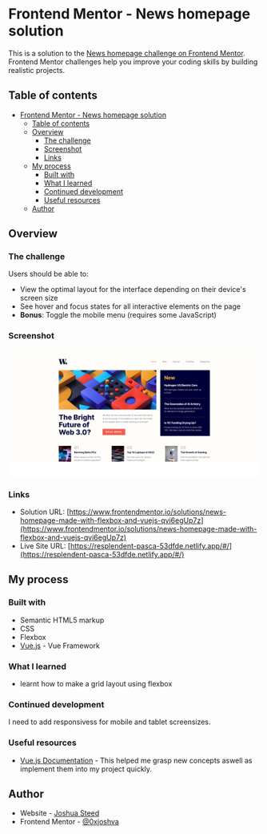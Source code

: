 # Frontend Mentor - News homepage solution

This is a solution to the [News homepage challenge on Frontend Mentor](https://www.frontendmentor.io/challenges/news-homepage-H6SWTa1MFl). Frontend Mentor challenges help you improve your coding skills by building realistic projects. 

## Table of contents

- [Frontend Mentor - News homepage solution](#frontend-mentor---news-homepage-solution)
  - [Table of contents](#table-of-contents)
  - [Overview](#overview)
    - [The challenge](#the-challenge)
    - [Screenshot](#screenshot)
    - [Links](#links)
  - [My process](#my-process)
    - [Built with](#built-with)
    - [What I learned](#what-i-learned)
    - [Continued development](#continued-development)
    - [Useful resources](#useful-resources)
  - [Author](#author)

## Overview

### The challenge

Users should be able to:

- View the optimal layout for the interface depending on their device's screen size
- See hover and focus states for all interactive elements on the page
- **Bonus**: Toggle the mobile menu (requires some JavaScript)

### Screenshot

![](/src/assets/preview.png)

### Links

- Solution URL: [https://www.frontendmentor.io/solutions/news-homepage-made-with-flexbox-and-vuejs-qvi6egUp7z](https://www.frontendmentor.io/solutions/news-homepage-made-with-flexbox-and-vuejs-qvi6egUp7z)
- Live Site URL: [https://resplendent-pasca-53dfde.netlify.app/#/](https://resplendent-pasca-53dfde.netlify.app/#/)

## My process

### Built with

- Semantic HTML5 markup
- CSS
- Flexbox
- [Vue.js](https://vuejs.org/) - Vue Framework

### What I learned

- learnt how to make a grid layout using flexbox

### Continued development

I need to add responsivess for mobile and tablet screensizes.

### Useful resources

- [Vue.js Documentation](https://vuejs.org/guide/introduction.html) - This helped me grasp new concepts aswell as implement them into my project quickly.

## Author

- Website - [Joshua Steed](https://www.joshuasteed.com)
- Frontend Mentor - [@0xjoshva](https://www.frontendmentor.io/profile/0xjoshva)